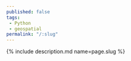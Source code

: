 ```yaml
---
published: false
tags:
 - Python
 - geospatial
permalink: "/:slug"
---
```

{% include description.md name=page.slug %}
